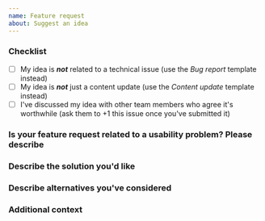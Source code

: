 ```yaml
---
name: Feature request
about: Suggest an idea
---
```


### Checklist
<!-- Mark these complete by putting an `x` in the brackets -->
 - [ ] My idea is ***not*** related to a technical issue (use the *Bug report* template instead)
 - [ ] My idea is ***not*** just a content update (use the *Content update* template instead)
 - [ ] I've discussed my idea with other team members who agree it's worthwhile (ask them to +1 this issue once you've submitted it)

### Is your feature request related to a usability problem? Please describe
<!-- A clear and concise description of what the problem is. Ex. I'm always frustrated when [...] -->

### Describe the solution you'd like
<!-- A clear and concise description of what you want to happen. -->

### Describe alternatives you've considered
<!-- A clear and concise description of any alternative solutions or features you've considered. -->

### Additional context
<!-- Add any other context or screenshots about the feature request here. -->
